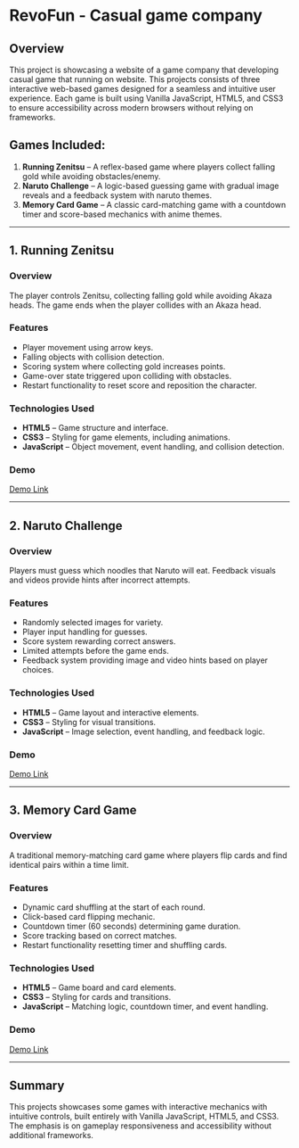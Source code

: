 # RevoFun - Casual game company

## Overview
This project is showcasing a website of a game company that developing casual game that running on website. This projects consists of three interactive web-based games designed for a seamless and intuitive user experience. Each game is built using Vanilla JavaScript, HTML5, and CSS3 to ensure accessibility across modern browsers without relying on frameworks.

## Games Included:
1. **Running Zenitsu** – A reflex-based game where players collect falling gold while avoiding obstacles/enemy.
2. **Naruto Challenge** – A logic-based guessing game with gradual image reveals and a feedback system with naruto themes.
3. **Memory Card Game** – A classic card-matching game with a countdown timer and score-based mechanics with anime themes.

---

## 1. Running Zenitsu

### **Overview**
The player controls Zenitsu, collecting falling gold while avoiding Akaza heads. The game ends when the player collides with an Akaza head.

### **Features**
- Player movement using arrow keys.
- Falling objects with collision detection.
- Scoring system where collecting gold increases points.
- Game-over state triggered upon colliding with obstacles.
- Restart functionality to reset score and reposition the character.

### **Technologies Used**
- **HTML5** – Game structure and interface.
- **CSS3** – Styling for game elements, including animations.
- **JavaScript** – Object movement, event handling, and collision detection.

### **Demo**
[Demo Link](https://revou-fsse-feb25.github.io/milestone-2-Putuarya28/running-zenitsu/index.html)

---

## 2. Naruto Challenge

### **Overview**
Players must guess which noodles that Naruto will eat. Feedback visuals and videos provide hints after incorrect attempts.

### **Features**
- Randomly selected images for variety.
- Player input handling for guesses.
- Score system rewarding correct answers.
- Limited attempts before the game ends.
- Feedback system providing image and video hints based on player choices.

### **Technologies Used**
- **HTML5** – Game layout and interactive elements.
- **CSS3** – Styling for visual transitions.
- **JavaScript** – Image selection, event handling, and feedback logic.

### **Demo**
[Demo Link](https://revou-fsse-feb25.github.io/milestone-2-Putuarya28/naruto-challenge/start.html)

---

## 3. Memory Card Game

### **Overview**
A traditional memory-matching card game where players flip cards and find identical pairs within a time limit.

### **Features**
- Dynamic card shuffling at the start of each round.
- Click-based card flipping mechanic.
- Countdown timer (60 seconds) determining game duration.
- Score tracking based on correct matches.
- Restart functionality resetting timer and shuffling cards.

### **Technologies Used**
- **HTML5** – Game board and card elements.
- **CSS3** – Styling for cards and transitions.
- **JavaScript** – Matching logic, countdown timer, and event handling.

### **Demo**
[Demo Link](https://revou-fsse-feb25.github.io/milestone-2-Putuarya28/memorycard/index.html)

---

## Summary
This projects showcases some games with interactive mechanics with intuitive controls, built entirely with Vanilla JavaScript, HTML5, and CSS3. The emphasis is on gameplay responsiveness and accessibility without additional frameworks.
